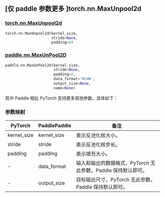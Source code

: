 ## [仅 paddle 参数更多 ]torch.nn.MaxUnpool2d
### [torch.nn.MaxUnpool2d](https://pytorch.org/docs/stable/generated/torch.nn.MaxUnpool2d.html?highlight=maxunpool2d#torch.nn.MaxUnpool2d)

```python
torch.nn.MaxUnpool2d(kernel_size,
                     stride=None,
                     padding=0)
```

### [paddle.nn.MaxUnPool2D](https://www.paddlepaddle.org.cn/documentation/docs/zh/develop/api/paddle/nn/MaxUnPool2D_cn.html)

```python
paddle.nn.MaxUnPool2D(kernel_size,
                      stride=None,
                      padding=0,
                      data_format='NCHW',
                      output_size=None,
                      name=None)
```

其中 Paddle 相比 PyTorch 支持更多其他参数，具体如下：
### 参数映射
| PyTorch       | PaddlePaddle | 备注                                                   |
| ------------- | ------------ | ------------------------------------------------------ |
| kernel_size          | kernel_size            | 表示反池化核大小。                           |
| stride          | stride            | 表示反池化核步长。                           |
| padding          | padding            | 表示填充大小。                           |
| -             | data_format  | 输入和输出的数据格式，PyTorch 无此参数，Paddle 保持默认即可。  |
| -             | output_size  | 目标输出尺寸，PyTorch 无此参数，Paddle 保持默认即可。        |
